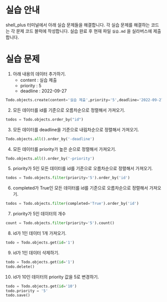 # 실습 안내

shell_plus 터미널에서 아래 실습 문제들을 해결합니다.
각 실습 문제를 해결하는 코드는 각 문제 코드 블럭에 작성합니다.
실습 완료 후 현재 파일 `실습.md` 을 실라버스에 제출합니다.

# 실습 문제

1. 아래 내용의 데이터 추가하기.
   - content : 실습 제출
   - priority : 5
   - deadline : 2022-09-27

```py
Todo.objects.create(content='실습 제출',priority='5',deadline='2022-09-27')
```

2. 모든 데이터를 id를 기준으로 오름차순으로 정렬해서 가져오기.

```py
todos = Todo.objects.order_by("id")
```

3. 모든 데이터를 deadline을 기준으로 내림차순으로 정렬해서 가져오기.

```py
Todo.objects.all().order_by('-deadline')
```

4. 모든 데이터를 priority가 높은 순으로 정렬해서 가져오기.

```py
Todo.objects.all().order_by('-priority')
```

5. priority가 5인 모든 데이터를 id를 기준으로 오름차순으로 정렬해서 가져오기.

```py
todos = Todo.objects.filter(priority='5').order_by('id')
```

6. completed가 True인 모든 데이터를 id를 기준으로 오름차순으로 정렬해서 가져오기.

```py
todos = Todo.objects.filter(completed='True').order_by('id')
```

7. priority가 5인 데이터의 개수

```py
count = Todo.objects.filter(priority='5').count()
```

8. id가 1인 데이터 1개 가져오기.

```py
todo = Todo.objects.get(id='1')
```

9. id가 1인 데이터 삭제하기.

```py
todo = Todo.objects.get(id='1')
todo.delete()
```

10. id가 10인 데이터의 priority 값을 5로 변경하기.

```py
todo = Todo.objects.get(id='10')
todo.priority = '5'
todo.save()
```
